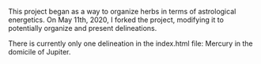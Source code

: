 This project began as a way to organize herbs in terms of astrological energetics. On May 11th, 2020, I forked the project, modifying it to potentially organize and present delineations. 

There is currently only one delineation in the index.html file: Mercury in the domicile of Jupiter.
